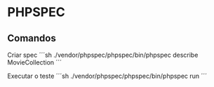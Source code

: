 # PHPSPEC

## Comandos

Criar spec
´´´sh
./vendor/phpspec/phpspec/bin/phpspec describe MovieCollection
´´´

Executar o teste
´´´sh
./vendor/phpspec/phpspec/bin/phpspec run
´´´

